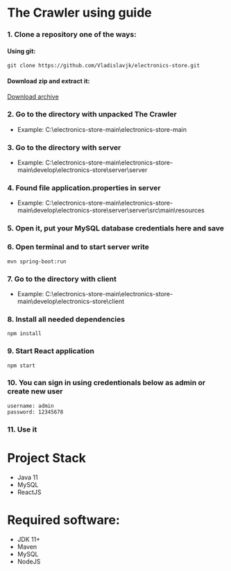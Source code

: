 # The Crawler using guide

### 1. Clone a repository one of the ways:

#### Using git:
`git clone https://github.com/Vladislavjk/electronics-store.git`

#### Download zip and extract it:
[Download archive](https://github.com/Vladislavjk/electronics-store/archive/refs/heads/main.zip)

### 2. Go to the directory with unpacked The Crawler
* Example: C:\electronics-store-main\electronics-store-main

### 3. Go to the directory with server
* Example: C:\electronics-store-main\electronics-store-main\develop\electronics-store\server\server

### 4. Found file application.properties in server
* Example: C:\electronics-store-main\electronics-store-main\develop\electronics-store\server\server\src\main\resources

### 5. Open it, put your MySQL database credentials here and save

### 6. Open terminal and to start server write
`mvn spring-boot:run`

### 7. Go to the directory with client 
* Example: C:\electronics-store-main\electronics-store-main\develop\electronics-store\client

### 8. Install all needed dependencies
`npm install`

### 9. Start React application
`npm start`

### 10. You can sign in using credentionals below as admin or create new user
```
username: admin
password: 12345678
```

### 11. Use it

# Project Stack
* Java 11
* MySQL
* ReactJS

# Required software:
* JDK 11+
* Maven
* MySQL
* NodeJS

